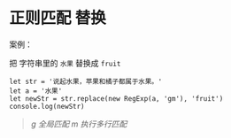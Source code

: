 # 正则匹配 替换

案例：

把 字符串里的 `水果` 替换成 `fruit`

```
let str = '说起水果，苹果和橘子都属于水果。'
let a = '水果'
let newStr = str.replace(new RegExp(a, 'gm'), 'fruit')
console.log(newStr)
```

>  *g 全局匹配*	*m 执行多行匹配*

